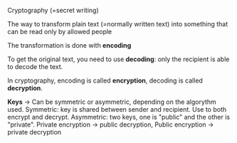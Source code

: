 Cryptography (=secret writing)

The way to transform plain text (=normally written text) into something that can be read only by allowed people

The transformation is done with **encoding**

To get the original text, you need to use **decoding**: only the recipient is able to decode the text.

In cryptography, encoding is called **encryption**, decoding is called **decryption**.

**Keys** -> Can be symmetric or asymmetric, depending on the algorythm used.
Symmetric: key is shared between sender and recipient. Use to both encrypt and decrypt.
Asymmetric: two keys, one is "public" and the other is "private". Private encryption -> public decryption, Public encryption -> private decryption

